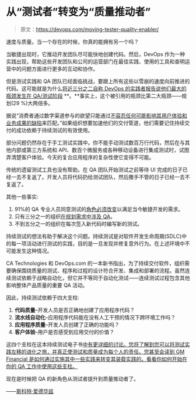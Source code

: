 # 从“测试者”转变为“质量推动者”

> 原文：<https://devops.com/moving-tester-quality-enabler/>

速度与质量。当一个存在的时候，你真的能拥有另一个吗？

当敏捷出现时，它推动开发团队尽可能快地创建代码。然后，DevOps 作为一种实践出现，帮助这些开发团队和公司的运营部门在最佳实践、使用的工具和查明运营中的问题方面进行更多的互动和协作。

但是测试实践和 QA 团队已经面临挑战，要跟上所有这些以雪崩的速度向前推进的代码。这可能就是为什么[将近三分之二自称 DevOps 的实践者报告说他们最大的瓶颈发生在 QA/测试阶段](https://www.computing.co.uk/digital_assets/634fe325-aa28-41d5-8676-855b06567fe2/CTG-DevOps-Review-2017.pdf) **。**事实上，这个被引用的瓶颈比第二大瓶颈——规划(29 %)大两倍多。

据说“消费者通过数字渠道参与的欲望只能通过[不容忍任何可能影响其用户体验和业务成果的缺陷](https://arc.applause.com/2017/02/21/app-testing-requirements-rates/)来匹配。”如果组织想要加速他们的交付管道，他们需要记住持续交付的成功依赖于持续测试的有效使用。

部分问题仍然存在于手工测试实践中。你不能手动测试数百万行代码，然后在与其他内部或第三方系统和 API、数百个微服务或各种移动设备进行集成测试时，试图弄清楚客户体验。今天的复合应用程序的复杂性使它变得不可能。

传统的遗留测试工具也没有帮助。在 QA 团队开始测试之前等待 UI 完成的日子已经一去不复返了。开发人员将代码扔给测试团队，然后撒手不管的日子已经一去不复返了。

其他一些事实:

1.  91%的 QA 专业人员同意测试的[角色必须改变](https://www.stickyminds.com/state-software-testing-profession-results-2015-2016)以满足当今敏捷开发的需求。
2.  只有三分之一的组织[在规划需求中涉及 QA](http://qablog.practitest.com/wp-content/uploads/2016/04/StateofTesting2016.pdf)。
3.  不到五分之一的组织在每次签入新代码时编写新的测试。

持续测试的想法有助于解决这个问题。持续测试是对软件开发生命周期(SDLC)中的每一项活动进行测试的实践，目的是一旦发现并修复意外行为。在上述环境中不可能发生这种情况。

CA Technologies 和 DevOps.com 的一本新书指出，为了持续交付软件，组织需要确保围绕质量的测试、程序和过程的设计符合开发、集成和部署的流程。虽然连续测试依赖于战略自动化，但它并不等同于自动化测试——连续测试过程包含其他影响整体产品质量的重要 QA 活动。

因此，持续测试依赖于四大支柱:

1.  **代码质量**–开发人员是否正确地创建了应用程序代码？
2.  **流水线自动化**–应用程序代码能在没有人工干预的情况下跨环境工作吗？
3.  **应用程序质量**–开发人员创建了正确的功能吗？
4.  **客户体验**–用户是否感受到应用交付的价值？

这四个支柱在这本持续测试电子书[中有更详细的讨论。您将了解到您可以将测试实践左移的进化之旅，并真正使测试和质量成为每个人的责任。您甚至会读到 GM Financial 是如何通过实施其中一些实践来转变其装载实践的。看看你如何开始在你的 QA 工作中使用这些支柱。](https://www.ca.com/us/collateral/ebook/continuous-testing-the-final-frontier-of-continuous-delivery.html)

现在是时候把 QA 的新角色从测试者提升到质量推动者了。

——[斯科特·爱德华兹](https://devops.com/author/scott-edwards/)